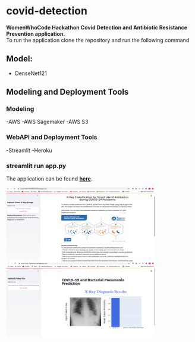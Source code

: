 # covid-detection
**WomenWhoCode Hackathon Covid Detection and Antibiotic Resistance Prevention application.**<br>
To run the application clone the repository and run the following command

## Model:
- DenseNet121

## Modeling and Deployment Tools
### Modeling
-AWS
-AWS Sagemaker
-AWS S3

### WebAPI and Deployment Tools
-Streamlit
-Heroku 


### **streamlit run app.py**<br>
The application can be found **<a href="https://covid-wwc-hackathon.herokuapp.com/"> here</a>**.

<img src="app.pg1.png" width="400" height="200"> 
<img src="app.pg2.png" width="400" height="200"> 
